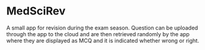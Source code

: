 # MedSciRev

A small app for revision during the exam season. Question can be uploaded through the app to the cloud and are then retrieved randomly by the app where they are displayed as MCQ and it is indicated whether wrong or right.
